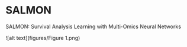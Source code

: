 # SALMON
SALMON: Survival Analysis Learning with Multi-Omics Neural Networks

![alt text](figures/Figure 1.png)
